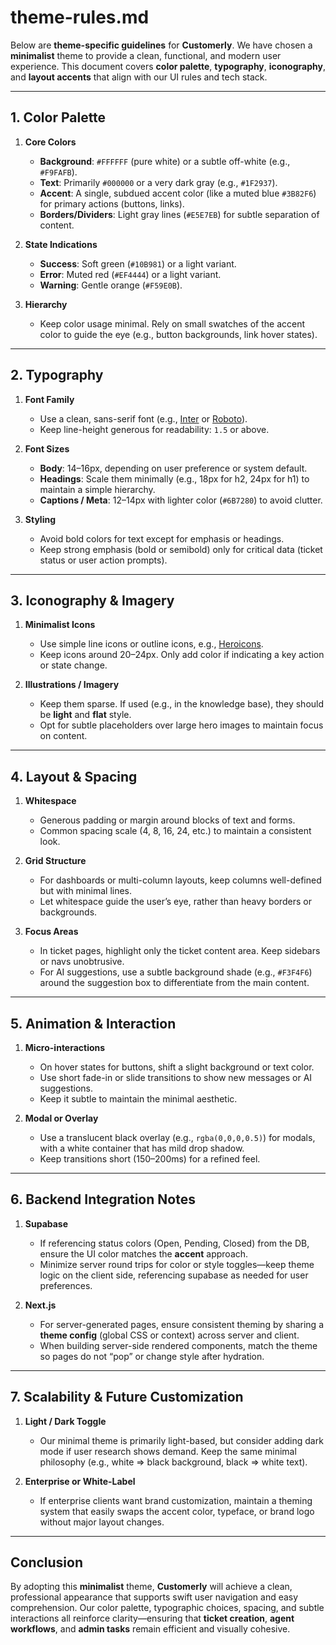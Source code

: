 # theme-rules.md

Below are **theme-specific guidelines** for **Customerly**. We have chosen a **minimalist** theme to provide a clean, functional, and modern user experience. This document covers **color palette**, **typography**, **iconography**, and **layout accents** that align with our UI rules and tech stack.

---

## **1. Color Palette**

1. **Core Colors**  
   - **Background**: `#FFFFFF` (pure white) or a subtle off-white (e.g., `#F9FAFB`).  
   - **Text**: Primarily `#000000` or a very dark gray (e.g., `#1F2937`).  
   - **Accent**: A single, subdued accent color (like a muted blue `#3B82F6`) for primary actions (buttons, links).  
   - **Borders/Dividers**: Light gray lines (`#E5E7EB`) for subtle separation of content.

2. **State Indications**  
   - **Success**: Soft green (`#10B981`) or a light variant.  
   - **Error**: Muted red (`#EF4444`) or a light variant.  
   - **Warning**: Gentle orange (`#F59E0B`).  

3. **Hierarchy**  
   - Keep color usage minimal. Rely on small swatches of the accent color to guide the eye (e.g., button backgrounds, link hover states).

---

## **2. Typography**

1. **Font Family**  
   - Use a clean, sans-serif font (e.g., [Inter](https://fonts.google.com/specimen/Inter) or [Roboto](https://fonts.google.com/specimen/Roboto)).  
   - Keep line-height generous for readability: `1.5` or above.

2. **Font Sizes**  
   - **Body**: 14–16px, depending on user preference or system default.  
   - **Headings**: Scale them minimally (e.g., 18px for h2, 24px for h1) to maintain a simple hierarchy.  
   - **Captions / Meta**: 12–14px with lighter color (`#6B7280`) to avoid clutter.

3. **Styling**  
   - Avoid bold colors for text except for emphasis or headings.  
   - Keep strong emphasis (bold or semibold) only for critical data (ticket status or user action prompts).

---

## **3. Iconography & Imagery**

1. **Minimalist Icons**  
   - Use simple line icons or outline icons, e.g., [Heroicons](https://heroicons.com/).  
   - Keep icons around 20–24px. Only add color if indicating a key action or state change.

2. **Illustrations / Imagery**  
   - Keep them sparse. If used (e.g., in the knowledge base), they should be **light** and **flat** style.  
   - Opt for subtle placeholders over large hero images to maintain focus on content.

---

## **4. Layout & Spacing**

1. **Whitespace**  
   - Generous padding or margin around blocks of text and forms.  
   - Common spacing scale (4, 8, 16, 24, etc.) to maintain a consistent look.

2. **Grid Structure**  
   - For dashboards or multi-column layouts, keep columns well-defined but with minimal lines.  
   - Let whitespace guide the user’s eye, rather than heavy borders or backgrounds.

3. **Focus Areas**  
   - In ticket pages, highlight only the ticket content area. Keep sidebars or navs unobtrusive.  
   - For AI suggestions, use a subtle background shade (e.g., `#F3F4F6`) around the suggestion box to differentiate from the main content.

---

## **5. Animation & Interaction**

1. **Micro-interactions**  
   - On hover states for buttons, shift a slight background or text color.  
   - Use short fade-in or slide transitions to show new messages or AI suggestions.  
   - Keep it subtle to maintain the minimal aesthetic.

2. **Modal or Overlay**  
   - Use a translucent black overlay (e.g., `rgba(0,0,0,0.5)`) for modals, with a white container that has mild drop shadow.  
   - Keep transitions short (150–200ms) for a refined feel.

---

## **6. Backend Integration Notes**

1. **Supabase**  
   - If referencing status colors (Open, Pending, Closed) from the DB, ensure the UI color matches the **accent** approach.  
   - Minimize server round trips for color or style toggles—keep theme logic on the client side, referencing supabase as needed for user preferences.

2. **Next.js**  
   - For server-generated pages, ensure consistent theming by sharing a **theme config** (global CSS or context) across server and client.  
   - When building server-side rendered components, match the theme so pages do not “pop” or change style after hydration.

---

## **7. Scalability & Future Customization**

1. **Light / Dark Toggle**  
   - Our minimal theme is primarily light-based, but consider adding dark mode if user research shows demand. Keep the same minimal philosophy (e.g., white => black background, black => white text).

2. **Enterprise or White-Label**  
   - If enterprise clients want brand customization, maintain a theming system that easily swaps the accent color, typeface, or brand logo without major layout changes.

---

## **Conclusion**

By adopting this **minimalist** theme, **Customerly** will achieve a clean, professional appearance that supports swift user navigation and easy comprehension. Our color palette, typographic choices, spacing, and subtle interactions all reinforce clarity—ensuring that **ticket creation**, **agent workflows**, and **admin tasks** remain efficient and visually cohesive.
